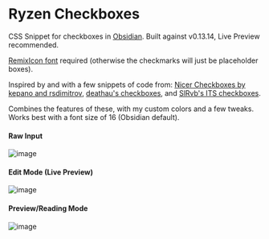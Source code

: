 # Ryzen Checkboxes
CSS Snippet for checkboxes in [Obsidian](https://obsidian.md). Built against v0.13.14, Live Preview recommended.

[RemixIcon font](https://remixicon.com) required (otherwise the checkmarks will just be placeholder boxes).

Inspired by and with a few snippets of code from: [Nicer Checkboxes by kepano and rsdimitrov](https://github.com/kmaasrud/awesome-obsidian#nicer-checkboxes), [deathau's checkboxes](https://github.com/deathau/obsidian-snippets/blob/main/checkbox.css), and [SlRvb's ITS checkboxes](https://github.com/SlRvb/Obsidian--ITS-Theme/blob/main/S%20-%20Checkboxes.css).

Combines the features of these, with my custom colors and a few tweaks.
Works best with a font size of 16 (Obsidian default).

#### Raw Input
![image](https://user-images.githubusercontent.com/16062019/146693226-93830097-8148-4191-8fa0-1dc4c13e1edc.png)

#### Edit Mode (Live Preview)
![image](https://user-images.githubusercontent.com/16062019/147193415-881cf450-a65a-4a43-877c-89af28c9c02c.png)

#### Preview/Reading Mode
![image](https://user-images.githubusercontent.com/16062019/147193435-bc3c7956-ea38-46e5-a5d7-e0f02ce46cb2.png)

